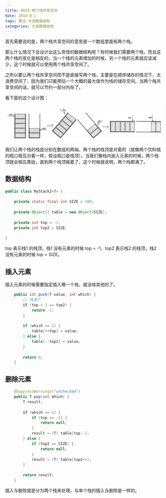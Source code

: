 ```yaml
---
title: 0024-两个栈共享空间
date: 2019-9-1
tags: 算法-大话数据结构
categories: 大话数据结构
---
```






首先需要说的是，两个栈共享空间的意思是一个数组里面有两个栈。

那么什么情况下会设计出这么奇怪的数据结构呢？有时候我们需要两个栈，而且这两个栈的变化是相反的，当一个栈的元素增加的时候，另一个栈的元素就应该减少，这个时候就可以使用两个栈共享空间了。

之所以要让两个栈共享空间而不是直接写两个栈，主要是在顺序储存的情况下，太浪费空间了，因为我们只能预估一个大概的最大值作为栈的储存空间。当两个栈共享空间的话，就可以节约一部分内存了。

看下面的这个设计图：

![](https://github.com/aprz512/pic4aprz512/blob/master/Blog/%E7%AE%97%E6%B3%95/%E5%A4%A7%E8%AF%9D%E6%95%B0%E6%8D%AE%E7%BB%93%E6%9E%84/4-5-1.png?raw=true)

我们让两个栈的栈底分别在数组的两端，两个栈的栈顶是对着的（就像两个饮料瓶的瓶口相互对着一样，假设瓶口是栈顶）。当我们像栈内放入元素的时候，两个栈顶就会相互靠拢，直到两个栈顶挨着了，这个时候就说明，两个栈都满了。



## 数据结构

```java
public class MyStack2<T> {

    private static final int SIZE = 100;

    private Object[] table = new Object[SIZE];

    private int top = -1;
    private int top2 = SIZE;
    
}
```

top 表示栈1 的栈顶，栈1 没有元素的时候 top = -1，top2 表示栈2 的栈顶，栈2 没有元素的时候 top = SIZE。



## 插入元素

插入元素的时候需要指定插入哪一个栈，就没啥其他的了。

```java
    public int push(T value, int which) {
        // 栈满了
        if (top + 1 == top2) {
            return -1;
        }

        if (which == 1) {
            table[++top] = value;
        } else {
            table[--top2] = value;
        }

        return 0;
    }
```



## 删除元素

```java
    @SuppressWarnings("unchecked")
    public T pop(int which) {
        T result;

        if (which == 1) {
            if (top == -1) {
                return null;
            }
            result = (T) table[top--];
        } else {
            if (top2 == SIZE) {
                return null;
            }
            result = (T) table[top2++];
        }
        
        return result;
    }
```



插入与删除就是分为两个栈来处理，与单个栈的插入与删除是一样的。